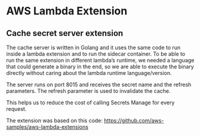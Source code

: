 # AWS Lambda Extension

## Cache secret server extension

The cache server is written in Golang and it uses the same code to run inside a lambda extension and to run the sidecar container. To be able to run the same extension in different lambda’s runtime, we needed a language that could generate a binary in the end, so we are able to execute the binary directly without caring about the lambda runtime language/version.

The server runs on port 8015 and receives the secret name and the refresh parameters. The refresh parameter is used to invalidate the cache.

This helps us to reduce the cost of calling Secrets Manage for every request.

The extension was based on this code: https://github.com/aws-samples/aws-lambda-extensions